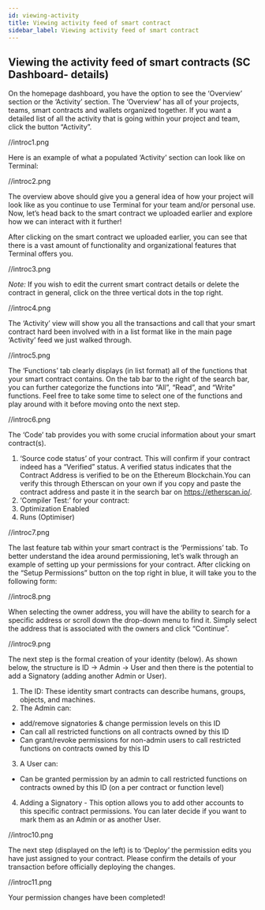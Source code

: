 ```yaml
---
id: viewing-activity
title: Viewing activity feed of smart contract
sidebar_label: Viewing activity feed of smart contract
---
```


## Viewing the activity feed of smart contracts (SC Dashboard- details)

On the homepage dashboard, you have the option to see the ‘Overview’ section or the ‘Activity’ section. The ‘Overview’ has all of your projects, teams, smart contracts and wallets organized together. If you want a detailed list of all the activity that is going within your project and team, click the button “Activity”. 

//introc1.png

Here is an example of what a populated ‘Activity’ section can look like on Terminal:  

//introc2.png

The overview above should give you a general idea of how your project will look like as you continue to use Terminal for your team and/or personal use. Now, let’s head back to the smart contract we uploaded earlier and explore how we can interact with it further! 

After clicking on the smart contract we uploaded earlier, you can see that there is a vast amount of functionality and organizational features that Terminal offers you. 

//introc3.png

*Note:* If you wish to edit the current smart contract details or delete the contract in general, click on the three vertical dots in the top right. 


//introc4.png

The ‘Activity’ view will show you all the transactions and call that your smart contract hard been involved with in a list format like in the main page ‘Activity’ feed we just walked through. 

//introc5.png

The ‘Functions’ tab clearly displays (in list format) all of the functions that your smart contract contains. On the tab bar to the right of the search bar, you can further categorize the functions into “All”, “Read”, and “Write” functions. Feel free to take some time to select one of the functions and play around with it before moving onto the next step. 

//introc6.png

The ‘Code’ tab provides you with some crucial information about your smart contract(s).
1. ‘Source code status’ of your contract. This will confirm if your contract indeed has a “Verified” status. A verified status indicates that the Contract Address is verified to be on the Ethereum Blockchain.You can verify this through Etherscan on your own if you copy and paste the contract address and paste it in the search bar on https://etherscan.io/. 
2. ‘Compiler Test:’ for your contract:
3. Optimization Enabled 
4. Runs (Optimiser) 

//introc7.png

The last feature tab within your smart contract is the ‘Permissions’ tab. To better understand the idea around permissioning, let’s walk through an example of setting up your permissions for your contract. After clicking on the “Setup Permissions” button on the top right in blue, it will take you to the following form: 

//introc8.png

When selecting the owner address, you will have the ability to search for a specific address or scroll down the drop-down menu to find it. Simply select the address that is associated with the owners and click “Continue”. 

//introc9.png

The next step is the formal creation of your identity (below).  As shown below, the structure is ID →  Admin →  User and then there is the potential to add a Signatory (adding another Admin or User). 

1. The ID:  These identity smart contracts can describe humans, groups, objects, and machines.
2. The Admin can: 
- add/remove signatories & change permission levels on this ID
- Can call all restricted functions on all contracts owned by this ID
- Can grant/revoke permissions for non-admin users to call restricted functions on contracts owned by this ID
3. A User can: 
- Can be granted permission by an admin to call restricted functions on contracts owned by this ID (on a per contract or function level)
4. Adding a Signatory - This option allows you to add other accounts to this specific contract permissions. You can later decide if you want to mark them as an Admin or as another User. 


//introc10.png

The next step (displayed on the left) is to ‘Deploy’ the permission edits you have just assigned to your contract. Please confirm the details of your transaction before officially deploying the changes. 

//introc11.png

Your permission changes have been completed! 









